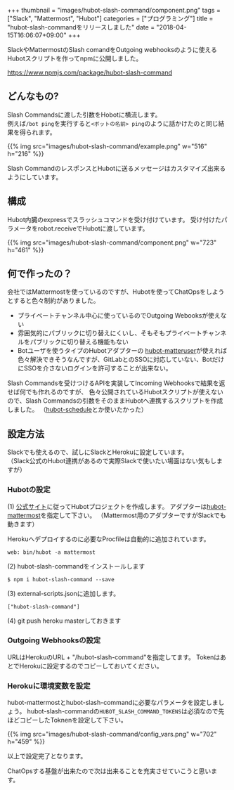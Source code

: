 +++
thumbnail = "images/hubot-slash-command/component.png"
tags = ["Slack", "Mattermost", "Hubot"]
categories = ["プログラミング"]
title = "hubot-slash-commandをリリースしました"
date = "2018-04-15T16:06:07+09:00"
+++

SlackやMattermostのSlash comandをOutgoing webhooksのように使えるHubotスクリプトを作ってnpmに公開しました。

https://www.npmjs.com/package/hubot-slash-command

## どんなもの?

Slash Commandsに渡した引数をHobotに横流します。  
例えば`/bot ping`を実行すると`<ボットの名前> ping`のように話かけたのと同じ結果を得られます。

{{% img src="images/hubot-slash-command/example.png" w="516" h="216" %}}

Slash CommandのレスポンスとHubotに送るメッセージはカスタマイズ出来るようにしています。

## 構成

Hubot内臓のexpressでスラッシュコマンドを受け付けています。
受け付けたパラメータをrobot.receiveでHubotに渡しています。

{{% img src="images/hubot-slash-command/component.png" w="723" h="461" %}}

## 何で作ったの？

会社ではMattermostを使っているのですが、Hubotを使ってChatOpsをしようとすると色々制約がありました。

- プライベートチャンネル中心に使っているのでOutgoing Webooksが使えない
- 雰囲気的にパブリックに切り替えにくいし、そもそもプライベートチャンネルをパブリックに切り替える機能もない
- Botユーザを使うタイプのHubotアダプターの [hubot-matteruser](https://github.com/loafoe/hubot-matteruser/)が使えれば色々解決できそうなんですが、GitLabとのSSOに対応していない、BotだけにSSOを介さないログインを許可することが出来ない。

Slash Commandsを受けつけるAPIを実装してIncoming Webhooksで結果を返せば何でも作れるのですが、
色々公開されているHubotスクリプトが使えないので、Slash Commandsの引数をそのままHubotへ連携するスクリプトを作成しました。
（[hubot-schedule](https://github.com/matsukaz/hubot-schedule)とか使いたかった）

## 設定方法

Slackでも使えるので、試しにSlackとHerokuに設定しています。  
（Slack公式のHubot連携があるので実際Slackで使いたい場面はない気もしますが）


### Hubotの設定
(1) [公式サイト](https://hubot.github.com/docs/)に従ってHubotプロジェクトを作成します。
アダプターは[hubot-mattermost](https://www.npmjs.com/package/hubot-mattermost)を指定して下さい。
（Mattermost用のアダプターですがSlackでも動きます）

Herokuへデプロイするのに必要なProcfileは自動的に追加されています。

```
web: bin/hubot -a mattermost
```


(2) hubot-slash-commandをインストールします

```
$ npm i hubot-slash-command --save
```

(3) external-scripts.jsonに追加します。

```
["hubot-slash-command"]
```

(4) git push heroku masterしておきます

### Outgoing Webhooksの設定

URLはHerokuのURL + "/hubot-slash-command"を指定してます。
TokenはあとでHerokuに設定するのでコピーしておいてください。

### Herokuに環境変数を設定

hubot-mattermostとhubot-slash-commandに必要なパラメータを設定しましょう。
hubot-slash-commandの`HUBOT_SLASH_COMMAND_TOKENS`は必須なので先ほどコピーしたToknenを設定して下さい。

{{% img src="images/hubot-slash-command/config_vars.png" w="702" h="459" %}}

以上で設定完了となります。

ChatOpsする基盤が出来たので次は出来ることを充実させていこうと思います。

